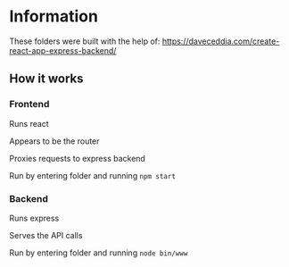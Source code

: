 # Information

These folders were built with the help of:
https://daveceddia.com/create-react-app-express-backend/

## How it works

### Frontend
Runs react

Appears to be the router

Proxies requests to express backend

Run by entering folder and running `npm start`

### Backend
Runs express

Serves the API calls

Run by entering folder and running `node bin/www`